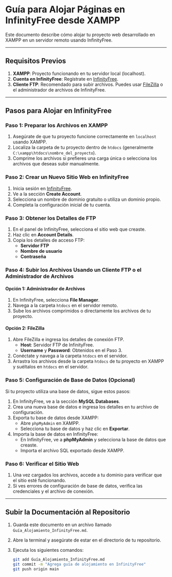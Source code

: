 # Guía para Alojar Páginas en InfinityFree desde XAMPP

Este documento describe cómo alojar tu proyecto web desarrollado en XAMPP en un servidor remoto usando InfinityFree.

---

## Requisitos Previos

1. **XAMPP**: Proyecto funcionando en tu servidor local (localhost).
2. **Cuenta en InfinityFree**: Regístrate en [InfinityFree](https://www.infinityfree.net/).
3. **Cliente FTP**: Recomendado para subir archivos. Puedes usar [FileZilla](https://filezilla-project.org/) o el administrador de archivos de InfinityFree.

---

## Pasos para Alojar en InfinityFree

### Paso 1: Preparar los Archivos en XAMPP

1. Asegúrate de que tu proyecto funcione correctamente en `localhost` usando XAMPP.
2. Localiza la carpeta de tu proyecto dentro de `htdocs` (generalmente `C:\xampp\htdocs\nombre_del_proyecto`).
3. Comprime los archivos si prefieres una carga única o selecciona los archivos que deseas subir manualmente.

### Paso 2: Crear un Nuevo Sitio Web en InfinityFree

1. Inicia sesión en [InfinityFree](https://www.infinityfree.net/).
2. Ve a la sección **Create Account**.
3. Selecciona un nombre de dominio gratuito o utiliza un dominio propio.
4. Completa la configuración inicial de tu cuenta.

### Paso 3: Obtener los Detalles de FTP

1. En el panel de InfinityFree, selecciona el sitio web que creaste.
2. Haz clic en **Account Details**.
3. Copia los detalles de acceso FTP:
   - **Servidor FTP**
   - **Nombre de usuario**
   - **Contraseña**

### Paso 4: Subir los Archivos Usando un Cliente FTP o el Administrador de Archivos

#### Opción 1: Administrador de Archivos

1. En InfinityFree, selecciona **File Manager**.
2. Navega a la carpeta `htdocs` en el servidor remoto.
3. Sube los archivos comprimidos o directamente los archivos de tu proyecto.

#### Opción 2: FileZilla

1. Abre FileZilla e ingresa los detalles de conexión FTP.
   - **Host**: Servidor FTP de InfinityFree.
   - **Username** y **Password**: Obtenidos en el Paso 3.
2. Conéctate y navega a la carpeta `htdocs` en el servidor.
3. Arrastra los archivos desde la carpeta `htdocs` de tu proyecto en XAMPP y suéltalos en `htdocs` en el servidor.

### Paso 5: Configuración de Base de Datos (Opcional)

Si tu proyecto utiliza una base de datos, sigue estos pasos:

1. En InfinityFree, ve a la sección **MySQL Databases**.
2. Crea una nueva base de datos e ingresa los detalles en tu archivo de configuración.
3. Exporta tu base de datos desde XAMPP:
   - Abre `phpMyAdmin` en XAMPP.
   - Selecciona tu base de datos y haz clic en **Exportar**.
4. Importa la base de datos en InfinityFree:
   - En InfinityFree, ve a **phpMyAdmin** y selecciona la base de datos que creaste.
   - Importa el archivo SQL exportado desde XAMPP.

### Paso 6: Verificar el Sitio Web

1. Una vez cargados los archivos, accede a tu dominio para verificar que el sitio esté funcionando.
2. Si ves errores de configuración de base de datos, verifica las credenciales y el archivo de conexión.

---

## Subir la Documentación al Repositorio

1. Guarda este documento en un archivo llamado `Guía_Alojamiento_InfinityFree.md`.
2. Abre la terminal y asegúrate de estar en el directorio de tu repositorio.
3. Ejecuta los siguientes comandos:

   ```bash
   git add Guía_Alojamiento_InfinityFree.md
   git commit -m "Agrega guía de alojamiento en InfinityFree"
   git push origin main
